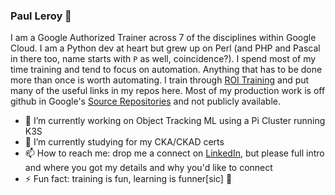 ### Paul Leroy 👋

I am a Google Authorized Trainer across 7 of the disciplines within Google Cloud. I am a Python dev at heart but grew up on Perl (and PHP and Pascal in there too, name starts with `P` as well, coincidence?). I spend most of my time training and tend to focus on automation. Anything that has to be done more than once is worth automating. I train through [ROI Training](https://roitraining.com) and put many of the useful links in my repos here. Most of my production work is off github in Google's [Source Repositories](https://source.cloud.google.com) and not publicly available. 
- 🔭 I’m currently working on Object Tracking ML using a Pi Cluster running K3S
- 🌱 I’m currently studying for my CKA/CKAD certs
- 📫 How to reach me: drop me a connect on [LinkedIn](https://www.linkedin.com/in/paulleroyza/), but please full intro and where you got my details and why you'd like to connect
- ⚡ Fun fact: training is fun, learning is funner[sic] 🙂
